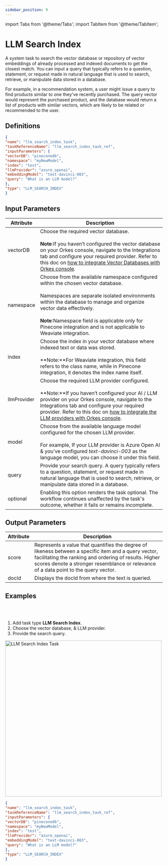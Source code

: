 ```yaml
---
sidebar_position: 9
---
```

import Tabs from '@theme/Tabs';
import TabItem from '@theme/TabItem';

# LLM Search Index

A system task to search the vector database or repository of vector embeddings of already processed and indexed documents to get the closest match. You can input a query that typically refers to a question, statement, or request made in natural language that is used to search, retrieve, or manipulate data stored in a database.

For example, in a recommendation system, a user might issue a query to find products similar to one they've recently purchased. The query vector would represent the purchased product, and the database would return a list of products with similar vectors, which are likely to be related or recommended to the user.

## Definitions

```json
{
"name": "llm_search_index_task",
"taskReferenceName": "llm_search_index_task_ref",
"inputParameters": {
"vectorDB": "pineconedb",
"namespace": "myNewModel",
"index": "test",
"llmProvider": "azure_openai",
"embeddingModel": "text-davinci-003",
"query": "What is an LLM model?"
},
"type": "LLM_SEARCH_INDEX"
}
```

## Input Parameters

| Attribute | Description |
| --------- | ----------- |
| vectorDB | Choose the required vector database.<br/><br/>**Note**:If you haven’t configured the vector database on your Orkes console, navigate to the Integrations tab and configure your required provider. Refer to this doc on [how to integrate Vector Databases with Orkes console](/content/category/integrations/vector-databases). |
| namespace | Choose from the available namespace configured within the chosen vector database.<br/><br/>Namespaces are separate isolated environments within the database to manage and organize vector data effectively.<br/><br/>**Note**:Namespace field is applicable only for Pinecone integration and is not applicable to Weaviate integration.|
| index | Choose the index in your vector database where indexed text or data was stored.<br/><br/> **Note:**For Weaviate integration, this field refers to the class name, while in Pinecone integration, it denotes the index name itself.|
| llmProvider | Choose the required LLM provider configured.<br/><br/>**Note:**If you haven’t configured your AI / LLM provider on your Orkes console, navigate to the Integrations tab and configure your required provider. Refer to this doc on [how to integrate the LLM providers with Orkes console](/content/category/integrations/ai-llm).|
| model | Choose from the available language model configured for the chosen LLM provider.<br/><br/>For example, If your LLM provider is Azure Open AI & you’ve configured _text-davinci-003_ as the language model, you can choose it under this field. | 
| query | Provide your search query. A query typically refers to a question, statement, or request made in natural language that is used to search, retrieve, or manipulate data stored in a database. | 
| optional | Enabling this option renders the task optional. The workflow continues unaffected by the task's outcome, whether it fails or remains incomplete. | 

## Output Parameters

| Attribute | Description |
| --------- | ----------- |
| score | Represents a value that quantifies the degree of likeness between a specific item and a query vector, facilitating the ranking and ordering of results. Higher scores denote a stronger resemblance or relevance of a data point to the query vector. |
| docId | Displays the docId from where the text is queried. |

## Examples

<Tabs>
<TabItem value="UI" label="UI" className="paddedContent">

<div className="row">
<div className="col col--4">

<br/>
<br/>

1. Add task type **LLM Search Index**.
2. Choose the vector database, & LLM provider.
3. Provide the search query.

</div>
<div className="col">
<div className="embed-loom-video">

<p><img src="/content/img/llm-search-index-ui-method.png" alt="LLM Search Index Task" width="500" height="auto"/></p>

</div>
</div>
</div>



</TabItem>
 <TabItem value="JSON" label="JSON">

```json
{
"name": "llm_search_index_task",
"taskReferenceName": "llm_search_index_task_ref",
"inputParameters": {
"vectorDB": "pineconedb",
"namespace": "myNewModel",
"index": "test",
"llmProvider": "azure_openai",
"embeddingModel": "text-davinci-003",
"query": "What is an LLM model?"
},
"type": "LLM_SEARCH_INDEX"
}
```
</TabItem>
</Tabs>